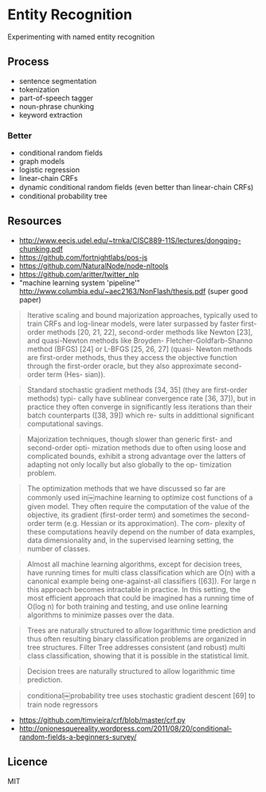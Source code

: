# Entity Recognition

Experimenting with named entity recognition

## Process

- sentence segmentation
- tokenization
- part-of-speech tagger
- noun-phrase chunking
- keyword extraction

### Better

- conditional random fields
- graph models
- logistic regression
- linear-chain CRFs
- dynamic conditional random ﬁelds (even better than linear-chain CRFs)
- conditional probability tree

## Resources

- http://www.eecis.udel.edu/~trnka/CISC889-11S/lectures/dongqing-chunking.pdf
- https://github.com/fortnightlabs/pos-js
- https://github.com/NaturalNode/node-nltools
- https://github.com/aritter/twitter_nlp
- "machine learning system 'pipeline'" http://www.columbia.edu/~aec2163/NonFlash/thesis.pdf (super good paper)

> Iterative scaling and bound majorization approaches, typically used to train CRFs and log-linear models, were later surpassed by faster first-order methods [20, 21, 22], second-order methods like Newton [23], and quasi-Newton methods like Broyden- Fletcher-Goldfarb-Shanno method (BFGS) [24] or L-BFGS [25, 26, 27] (quasi- Newton methods are first-order methods, thus they access the objective function through the first-order oracle, but they also approximate second-order term (Hes- sian)).

> Standard stochastic gradient methods [34, 35] (they are first-order methods) typi- cally have sublinear convergence rate [36, 37]), but in practice they often converge in significantly less iterations than their batch counterparts ([38, 39]) which re- sults in addittional significant computational savings.

> Majorization techniques, though slower than generic first- and second-order opti- mization methods due to often using loose and complicated bounds, exhibit a strong advantage over the latters of adapting not only locally but also globally to the op- timization problem.

> The optimization methods that we have discussed so far are commonly used in￼machine learning to optimize cost functions of a given model. They often require the computation of the value of the objective, its gradient (first-order term) and sometimes the second-order term (e.g. Hessian or its approximation). The com- plexity of these computations heavily depend on the number of data examples, data dimensionality and, in the supervised learning setting, the number of classes.

> Almost all machine learning algorithms, except for decision trees, have running times for multi class classification which are O(n) with a canonical example being one-against-all classifiers ([63]). For large n this approach becomes intractable in practice. In this setting, the most efficient approach that could be imagined has a running time of O(log n) for both training and testing, and use online learning algorithms to minimize passes over the data.

> Trees are naturally structured to allow logarithmic time prediction and thus often resulting binary classification problems are organized in tree structures. Filter Tree addresses consistent (and robust) multi class classification, showing that it is possible in the statistical limit.

> Decision trees are naturally structured to allow logarithmic time prediction.

> conditional￼probability tree uses stochastic gradient descent [69] to train node regressors

- https://github.com/timvieira/crf/blob/master/crf.py
- http://onionesquereality.wordpress.com/2011/08/20/conditional-random-fields-a-beginners-survey/

## Licence

MIT